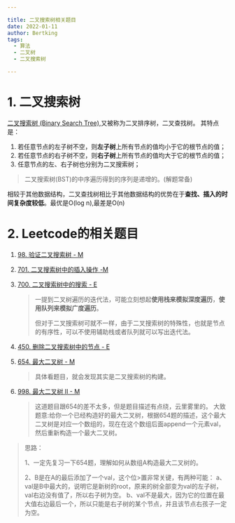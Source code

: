 ```yaml
---

title: 二叉搜索树相关题目
date: 2022-01-11
author: Bertking
tags:
  - 算法
  - 二叉树
  - 二叉搜索树

---
```


# 1. 二叉搜索树
[二叉搜索树 (Binary Search Tree)](https://zh.wikipedia.org/wiki/%E4%BA%8C%E5%85%83%E6%90%9C%E5%B0%8B%E6%A8%B9),又被称为二叉排序树，二叉查找树。
其特点是：
1. 若任意节点的左子树不空，则**左子树**上所有节点的值均小于它的根节点的值；
2. 若任意节点的右子树不空，则**右子树**上所有节点的值均大于它的根节点的值；
3. 任意节点的左、右子树也分别为二叉搜索树；
> 二叉搜索树(BST)的中序遍历得到的序列是递增的。(解题常备)

相较于其他数据结构，二叉查找树相比于其他数据结构的优势在于**查找、插入的时间复杂度较低**。最优是O(log n),最差是O(n)

# 2. Leetcode的相关题目

1. [98. 验证二叉搜索树 - M](https://leetcode-cn.com/problems/validate-binary-search-tree/)

2. [701. 二叉搜索树中的插入操作 -M](https://leetcode-cn.com/problems/insert-into-a-binary-search-tree/)

3. [700. 二叉搜索树中的搜索 - E](https://leetcode-cn.com/problems/search-in-a-binary-search-tree/)
    >一提到二叉树遍历的迭代法，可能立刻想起**使用栈来模拟深度遍历**，**使用队列来模拟广度遍历**。
    >
    >但对于二叉搜索树可就不一样，由于二叉搜索树的特殊性，也就是节点的有序性，可以不使用辅助栈或者队列就可以写出迭代法。

4. [450. 删除二叉搜索树中的节点 - E](https://leetcode-cn.com/problems/delete-node-in-a-bst/)

5. [654. 最大二叉树 - M](https://leetcode-cn.com/problems/maximum-binary-tree/)
    > 具体看题目，就会发现其实是二叉搜索树的构建。 
6. [998. 最大二叉树 II - M](https://leetcode-cn.com/problems/maximum-binary-tree-ii/)
    > 这道题目跟654的差不太多，但是题目描述有点绕，云里雾里的。
    >大致题意:给你一个已经构造好的最大二叉树，根据654题的描述，这个最大二叉树是对应一个数组的，现在在这个数组后面append一个元素val，然后重新构造一个最大二叉树。
    >
    >
> 思路：
>
>1、一定先复习一下654题，理解如何从数组A构造最大二叉树的。 
>
>2、B是在A的最后添加了一个val，这个位>置非常关键，有两种可能： a、val是B中最大的，说明它是新树的root，原来的树全部变为val的左子树，val右边没有值了，所以右子树为空。 b、val不是最大，因为它的位置在最大值右边最后一个，所以只能是右子树的某个节点，并且该节点右孩子一定为空。
